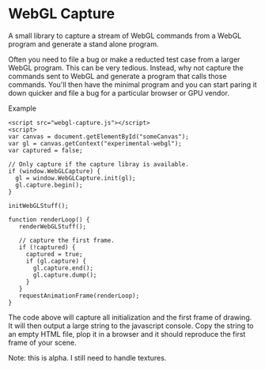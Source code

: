 WebGL Capture
=============

A small library to capture a stream of WebGL commands from a WebGL program and generate a stand alone program.

Often you need to file a bug or make a reducted test case from a larger WebGL program. This can be very tedious.
Instead, why not capture the commands sent to WebGL and generate a program that calls those commands. You'll
then have the minimal program and you can start paring it down quicker and file a bug for a particular browser
or GPU vendor.

Example

    <script src="webgl-capture.js"></script>
    <script>
    var canvas = document.getElementById("someCanvas");
    var gl = canvas.getContext("experimental-webgl");
    var captured = false;

    // Only capture if the capture libray is available.
    if (window.WebGLCapture) {
      gl = window.WebGLCapture.init(gl);
      gl.capture.begin();
    }

    initWebGLStuff();

    function renderLoop() {
       renderWebGLStuff();

       // capture the first frame.
       if (!captured) {
         captured = true;
         if (gl.capture) {
           gl.capture.end();
           gl.capture.dump();
         }
       }
       requestAnimationFrame(renderLoop);
    }

The code above will capture all initialization and the first frame of drawing.
It will then output a large string to the javascript console. Copy the
string to an empty HTML file, plop it in a browser and it should reproduce
the first frame of your scene.

Note: this is alpha. I still need to handle textures.
